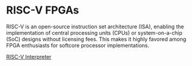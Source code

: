 # RISC-V FPGAs
RISC-V is an open-source instruction set architecture (ISA), enabling the implementation of central processing units (CPUs) or system-on-a-chip (SoC) designs without licensing fees. This makes it highly favored among FPGA enthusiasts for softcore processor implementations.


[RISC-V Interpreter](https://www.cs.cornell.edu/courses/cs3410/2019sp/riscv/interpreter/#)

